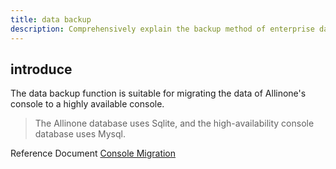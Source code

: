 ```yaml
---
title: data backup
description: Comprehensively explain the backup method of enterprise data
---
```


## introduce

The data backup function is suitable for migrating the data of Allinone's console to a highly available console.
> The Allinone database uses Sqlite, and the high-availability console database uses Mysql.

Reference Document [Console Migration](/docs/installation/ha-deployment/console-recover)

